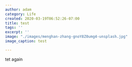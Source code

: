 ```yaml
---
author: adam
category: Life
created: 2020-03-19T06:52:26-07:00
title: test
tags: ''
excerpt: ''
image: "./images/menghan-zhang-gnoY8Z0umg4-unsplash.jpg"
image_caption: test

---
```

tet again